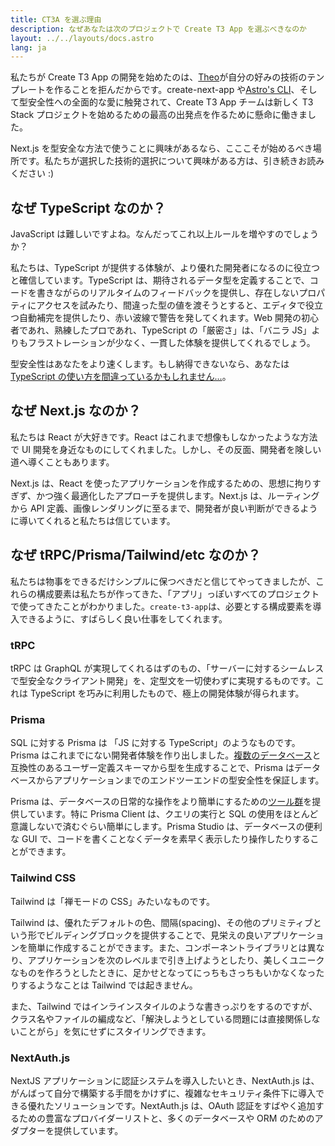 ```yaml
---
title: CT3A を選ぶ理由
description: なぜあなたは次のプロジェクトで Create T3 App を選ぶべきなのか
layout: ../../layouts/docs.astro
lang: ja
---
```


私たちが Create T3 App の開発を始めたのは、[Theo](https://twitter.com/t3dotgg)が自分の好みの技術のテンプレートを作ることを拒んだからです。create-next-app や[Astro's CLI](https://astro.build)、そして型安全性への全面的な愛に触発されて、Create T3 App チームは新しく T3 Stack プロジェクトを始めるための最高の出発点を作るために懸命に働きました。

Next.js を型安全な方法で使うことに興味があるなら、こここそが始めるべき場所です。私たちが選択した技術的選択について興味がある方は、引き続きお読みください :)

## なぜ TypeScript なのか？

JavaScript は難しいですよね。なんだってこれ以上ルールを増やすのでしょうか？

私たちは、TypeScript が提供する体験が、より優れた開発者になるのに役立つと確信しています。TypeScript は、期待されるデータ型を定義することで、コードを書きながらのリアルタイムのフィードバックを提供し、存在しないプロパティにアクセスを試みたり、間違った型の値を渡そうとすると、エディタで役立つ自動補完を提供したり、赤い波線で警告を発してくれます。Web 開発の初心者であれ、熟練したプロであれ、TypeScript の「厳密さ」は、「バニラ JS」よりもフラストレーションが少なく、一貫した体験を提供してくれるでしょう。

型安全性はあなたをより速くします。もし納得できないなら、あなたは[TypeScript の使い方を間違っているかもしれません...](https://www.youtube.com/watch?v=RmGHnYUqQ4k)。

## なぜ Next.js なのか？

私たちは React が大好きです。React はこれまで想像もしなかったような方法で UI 開発を身近なものにしてくれました。しかし、その反面、開発者を険しい道へ導くこともあります。

Next.js は、React を使ったアプリケーションを作成するための、思想に拘りすぎず、かつ強く最適化したアプローチを提供します。Next.js は、ルーティングから API 定義、画像レンダリングに至るまで、開発者が良い判断ができるように導いてくれると私たちは信じています。

## なぜ tRPC/Prisma/Tailwind/etc なのか？

私たちは物事をできるだけシンプルに保つべきだと信じてやってきましたが、これらの構成要素は私たちが作ってきた、「アプリ」っぽいすべてのプロジェクトで使ってきたことがわかりました。`create-t3-app`は、必要とする構成要素を導入できるように、すばらしく良い仕事をしてくれます。

### tRPC

tRPC は GraphQL が実現してくれるはずのもの、「サーバーに対するシームレスで型安全なクライアント開発」を、定型文を一切使わずに実現するものです。これは TypeScript を巧みに利用したもので、極上の開発体験が得られます。

### Prisma

SQL に対する Prisma は 「JS に対する TypeScript」のようなものです。Prisma はこれまでにない開発者体験を作り出しました。[複数のデータベース](https://www.prisma.io/docs/concepts/database-connectors)と互換性のあるユーザー定義スキーマから型を生成することで、Prisma はデータベースからアプリケーションまでのエンドツーエンドの型安全性を保証します。

Prisma は、データベースの日常的な操作をより簡単にするための[ツール群](https://www.prisma.io/docs/concepts/overview/should-you-use-prisma#-you-want-a-tool-that-holistically-covers-your-database-workflows)を提供しています。特に Prisma Client は、クエリの実行と SQL の使用をほとんど意識しないで済むぐらい簡単にします。Prisma Studio は、データベースの便利な GUI で、コードを書くことなくデータを素早く表示したり操作したりすることができます。

### Tailwind CSS

Tailwind は「禅モードの CSS」みたいなものです。

Tailwind は、優れたデフォルトの色、間隔(spacing)、その他のプリミティブという形でビルディングブロックを提供することで、見栄えの良いアプリケーションを簡単に作成することができます。また、コンポーネントライブラリとは異なり、アプリケーションを次のレベルまで引き上げようとしたり、美しくユニークなものを作ろうとしたときに、足かせとなってにっちもさっちもいかなくなったりするようなことは Tailwind では起きません。

また、Tailwind ではインラインスタイルのような書きっぷりをするのですが、クラス名やファイルの編成など、「解決しようとしている問題には直接関係しないことがら」を気にせずにスタイリングできます。

### NextAuth.js

NextJS アプリケーションに認証システムを導入したいとき、NextAuth.js は、がんばって自分で構築する手間をかけずに、複雑なセキュリティ条件下に導入できる優れたソリューションです。NextAuth.js は、OAuth 認証をすばやく追加するための豊富なプロバイダーリストと、多くのデータベースや ORM のためのアダプターを提供しています。

